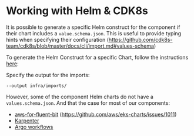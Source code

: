 # Working with Helm & CDK8s

It is possible to generate a specific Helm construct for the component if their chart includes a `value.schema.json`. This is useful to provide typing hints when specifying their configuration (<https://github.com/cdk8s-team/cdk8s/blob/master/docs/cli/import.md#values-schema>)

To generate the Helm Construct for a specific Chart, follow the instructions [here](https://github.com/cdk8s-team/cdk8s/blob/master/docs/cli/import.md#values-schema):

Specify the output for the imports:

`--output infra/imports/`

However, some of the component Helm charts do not have a `values.schema.json`. And that the case for most of our components:

- [aws-for-fluent-bit](./components/fluentbit.md) (<https://github.com/aws/eks-charts/issues/1011>)
- [Karpenter](./components/karpenter.md)
- [Argo workflows](./components/argo.workflows.md)
